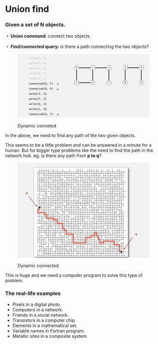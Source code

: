 # Union find

### **Given a set of N objects.**&#x20;

**・ Union command:** connect two objects.&#x20;

**・ Find/connected query:** is there a path connecting the two objects?

<figure><img src="../../.gitbook/assets/Screenshot from 2022-09-18 00-37-35 (1).png" alt=""><figcaption><p>Dynamic conneted</p></figcaption></figure>

In the above, we need to find any path of the two given objects.

This seems to be a little problem and can be answered in a minute for a human. But for bigger type problems like the need to find the path in the network hub. eg. is there any path from **p to q**?

<figure><img src="../../.gitbook/assets/Screenshot from 2022-09-18 00-42-06.png" alt=""><figcaption><p>Dynamic connected</p></figcaption></figure>

This is huge and we need a computer program to solve this type of problem.&#x20;

### The real-life examples

* Pixels in a digital photo.&#x20;
* Computers in a network.&#x20;
* Friends in a social network.&#x20;
* Transistors in a computer chip.&#x20;
* Elements in a mathematical set.&#x20;
* Variable names in Fortran program.&#x20;
* Metallic sites in a composite system.
